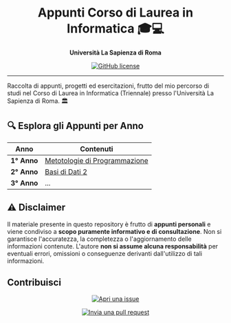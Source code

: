 <div align="center">

# Appunti Corso di Laurea in Informatica 🎓💻

**Università La Sapienza di Roma**

[![GitHub license](https://img.shields.io/github/license/StefanoBollella/Appunti_Universitari)](https://github.com/StefanoBollella/Appunti_Universitari/blob/main/LICENSE)

</div>

---

Raccolta di appunti, progetti ed esercitazioni, frutto del mio percorso di studi nel Corso di Laurea in Informatica (Triennale) presso l'Università La Sapienza di Roma. 🏛️

## 🔍 Esplora gli Appunti per Anno

| Anno | Contenuti |
|---|---|
| **1° Anno** | [Metotologie di Programmazione](1_anno/README.md) |
| **2° Anno** | [Basi di Dati 2](2_anno/bd2/README.md) |
| **3° Anno** |  ... |

## ⚠️ Disclaimer

Il materiale presente in questo repository è frutto di **appunti personali** e viene condiviso a **scopo puramente informativo e di consultazione**. Non si garantisce l'accuratezza, la completezza o l'aggiornamento delle informazioni contenute. L'autore **non si assume alcuna responsabilità** per eventuali errori, omissioni o conseguenze derivanti dall'utilizzo di tali informazioni.

## Contribuisci 
<div align="center">
  
[![Apri una issue](https://img.shields.io/badge/Apri%20una%20issue-blue)](https://github.com/StefanoBollella/Appunti_Universitari/issues)

[![Invia una pull request](https://img.shields.io/badge/Invia%20una%20pull%20request-green)](https://github.com/StefanoBollella/Appunti_Universitari/pulls)

</div>
